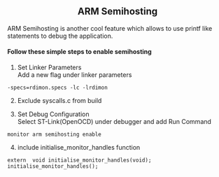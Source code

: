 <h2 align="center">ARM Semihosting</h2>
ARM Semihosting is another cool feature which allows to use printf like statements to debug the application.

#### Follow these simple steps to enable semihosting

1. Set Linker Parameters<br>
Add a new flag under linker parameters
~~~
-specs=rdimon.specs -lc -lrdimon
~~~
2. Exclude syscalls.c from build

3. Set Debug Configuration<br>
Select ST-Link(OpenOCD) under debugger and add Run Command
~~~
monitor arm semihosting enable
~~~
4. include initialise_monitor_handles function
~~~
extern  void initialise_monitor_handles(void);
initialise_monitor_handles();
~~~

